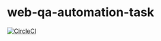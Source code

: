 # web-qa-automation-task
[![CircleCI](https://dl.circleci.com/status-badge/img/gh/sarahkhaledd/web-qa-automation-task/tree/main.svg?style=shield)](https://dl.circleci.com/status-badge/redirect/gh/sarahkhaledd/web-qa-automation-task/tree/main)



